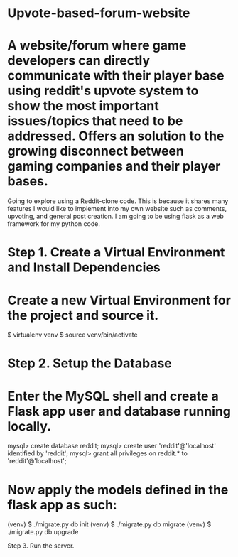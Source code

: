 # Upvote-based-forum-website
# A website/forum where game developers can directly communicate with their player base using reddit's upvote system to show the most important issues/topics that need to be addressed. Offers an solution to the growing disconnect between gaming companies and their player bases. 

Going to explore using a Reddit-clone code. This is because it shares many features I would like to implement into my own website such as comments, upvoting, and general post creation. I am going to be using flask as a web framework for my python code. 

# Step 1. Create a Virtual Environment and Install Dependencies
# Create a new Virtual Environment for the project and source it. 

$ virtualenv venv
$ source venv/bin/activate

# Step 2. Setup the Database 
# Enter the MySQL shell and create a Flask app user and database running locally. 
mysql> create database reddit;
mysql> create user 'reddit'@'localhost' identified by 'reddit';
mysql> grant all privileges on reddit.* to 'reddit'@'localhost';
# Now apply the models defined in the flask app as such:

(venv) $ ./migrate.py db init
(venv) $ ./migrate.py db migrate
(venv) $ ./migrate.py db upgrade

Step 3. Run the server. 
